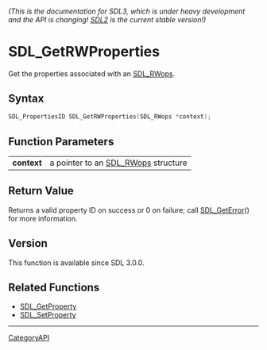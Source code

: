 ###### (This is the documentation for SDL3, which is under heavy development and the API is changing! [SDL2](https://wiki.libsdl.org/SDL2/) is the current stable version!)
# SDL_GetRWProperties

Get the properties associated with an [SDL_RWops](SDL_RWops.md).

## Syntax

```c
SDL_PropertiesID SDL_GetRWProperties(SDL_RWops *context);

```

## Function Parameters

|                 |                                                  |
| --------------- | ------------------------------------------------ |
| **context**     | a pointer to an [SDL_RWops](SDL_RWops.md) structure |

## Return Value

Returns a valid property ID on success or 0 on failure; call
[SDL_GetError](SDL_GetError.md)() for more information.

## Version

This function is available since SDL 3.0.0.

## Related Functions

* [SDL_GetProperty](SDL_GetProperty.md)
* [SDL_SetProperty](SDL_SetProperty.md)

----
[CategoryAPI](CategoryAPI.md)
